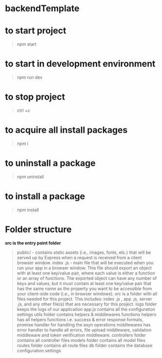 # backendTemplate

# to start project

> npm start

# to start in development environment

> npm run dev

# to stop project

> ctrl +c

# to acquire all install packages

> npm i

# to uninstall a package

> npm uninstall <moduleName>

# to install a package

> npm install <moduleName>

# Folder structure

<b> src is the entry point folder </b>

> public/ - contains static assets (i.e., images, fonts, etc.) that will be served up by Express when a request is received from a client browser window.
> index .js - main file that will be executed when you run your app in a browser window. This file should export an object with at least one key/value pair, where each value is either a function or an array of functions. The exported object can have any number of keys and values, but it must contain at least one key/value pair that has the same name as the property you want to be accessible from your client-side code (i.e., in browser windows).
> src is a folder with all files needed for this project. This includes: index .js , app .js, server .js, and any other file(s) that are necessary for this project.
> logs folder keeps the logs of our application
> app.js contains all the configuration settings
> utils folder contains helpers & middlewares functions
> helpers has all helpers functions i.e. success & error response formats, promise handler for handling the asyn operations
> middlewares has error handler to handle all errors, file upload middleware, validation middleware and token verification middleware.
> controllers folder contains all controller files
> models folder contains all model files
> routes folder contains all route files
> db folder contains the database configuration settings
